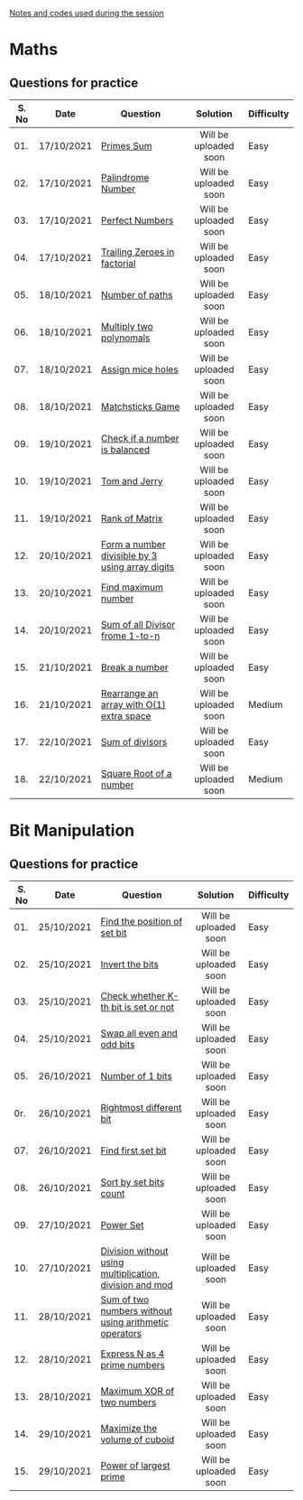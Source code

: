 [Notes and codes used during the session](/Session_code)

# Maths

## Questions for practice
| S. No| Date | Question | Solution| Difficulty |
| --- | ---  | ------ | :--------------: | ----- |
| 01. | 17/10/2021 | [Primes Sum](https://practice.geeksforgeeks.org/problems/primes-sum5827/1) | Will be uploaded soon | Easy |
| 02. | 17/10/2021 | [Palindrome Number](https://practice.geeksforgeeks.org/problems/palindrome-numbers0942/1) | Will be uploaded soon | Easy |
| 03. | 17/10/2021 | [Perfect Numbers](https://practice.geeksforgeeks.org/problems/perfect-numbers3207/1) | Will be uploaded soon | Easy |
| 04. | 17/10/2021 | [Trailing Zeroes in factorial](https://practice.geeksforgeeks.org/problems/trailing-zeroes-in-factorial5134/1) | Will be uploaded soon | Easy |
| 05. | 18/10/2021 | [Number of paths](https://practice.geeksforgeeks.org/problems/number-of-paths0926/1/?category[]=Mathematical&category[]=Mathematical&page=1&query=category[]Mathematicalpage1category[]Mathematical) | Will be uploaded soon | Easy |
| 06. | 18/10/2021 | [Multiply two polynomals](https://practice.geeksforgeeks.org/problems/multiply-two-polynomals0721/1/?category[]=Mathematical&category[]=Mathematical&page=1&query=category[]Mathematicalpage1category[]Mathematical) | Will be uploaded soon | Easy |
| 07. | 18/10/2021 | [Assign mice holes](https://practice.geeksforgeeks.org/problems/assign-mice-holes3053/1/?category[]=Mathematical&category[]=Mathematical&page=2&query=category[]Mathematicalpage2category[]Mathematical) | Will be uploaded soon | Easy |
| 08. | 18/10/2021 | [Matchsticks Game](https://practice.geeksforgeeks.org/problems/-matchsticks-game4906/0/?category[]=Mathematical&category[]=Mathematical&page=2&query=category[]Mathematicalpage2category[]Mathematical) | Will be uploaded soon | Easy |
| 09. | 19/10/2021 | [Check if a number is balanced](https://practice.geeksforgeeks.org/problems/check-if-the-number-is-balanced3014/1/?category[]=Mathematical&category[]=Mathematical&page=2&query=category[]Mathematicalpage2category[]Mathematical) | Will be uploaded soon | Easy |
| 10. | 19/10/2021 | [Tom and Jerry](https://practice.geeksforgeeks.org/problems/tom-and-jerry1325/1/?category[]=Mathematical&category[]=Mathematical&page=1&query=category[]Mathematicalpage1category[]Mathematical) | Will be uploaded soon | Easy |
| 11. | 19/10/2021 | [Rank of Matrix](https://practice.geeksforgeeks.org/problems/rank-of-matrix/0/?category[]=Mathematical&category[]=Mathematical&page=2&query=category[]Mathematicalpage2category[]Mathematical) | Will be uploaded soon | Easy |
| 12. | 20/10/2021 | [Form a number divisible by 3 using array digits](https://practice.geeksforgeeks.org/problems/form-a-number-divisible-by-3-using-array-digits0717/1/?category[]=Mathematical&category[]=Mathematical&page=2&query=category[]Mathematicalpage2category[]Mathematical) | Will be uploaded soon | Easy |
| 13. | 20/10/2021 | [Find maximum number](https://practice.geeksforgeeks.org/problems/find-maximum-number2152/1/?category[]=Mathematical&category[]=Mathematical&page=2&query=category[]Mathematicalpage2category[]Mathematical) | Will be uploaded soon | Easy |
| 14. | 20/10/2021 | [Sum of all Divisor frome 1-to-n](https://practice.geeksforgeeks.org/problems/sum-of-all-divisors-from-1-to-n4738/0/?category[]=Mathematical&category[]=Mathematical&page=3&query=category[]Mathematicalpage3category[]Mathematical) | Will be uploaded soon | Easy |
| 15. | 21/10/2021 | [Break a number](https://practice.geeksforgeeks.org/problems/break-a-number5913/1/?category[]=Mathematical&category[]=Mathematical&page=3&query=category[]Mathematicalpage3category[]Mathematical) | Will be uploaded soon | Easy |
| 16. | 21/10/2021 | [Rearrange an array with O(1) extra space](https://practice.geeksforgeeks.org/problems/rearrange-an-array-with-o1-extra-space3142/1/?category[]=Mathematical&category[]=Mathematical&page=3&query=category[]Mathematicalpage3category[]Mathematical) | Will be uploaded soon | Medium |
| 17. | 22/10/2021 | [Sum of divisors](https://practice.geeksforgeeks.org/problems/find-sum-of-divisors5636/1/?category[]=Mathematical&category[]=Mathematical&page=3&query=category[]Mathematicalpage3category[]Mathematical) | Will be uploaded soon | Easy |
| 18. | 22/10/2021 | [Square Root of a number](https://practice.geeksforgeeks.org/problems/square-root/1/?category[]=Mathematical&category[]=Mathematical&page=3&query=category[]Mathematicalpage3category[]Mathematical) | Will be uploaded soon | Medium |


# Bit Manipulation

## Questions for practice
| S. No| Date | Question | Solution| Difficulty |
| --- | ---  | ------ | :--------------: | ----- |
| 01. | 25/10/2021 | [Find the position of set bit](https://practice.geeksforgeeks.org/problems/find-position-of-set-bit3706/1) | Will be uploaded soon | Easy |
| 02. | 25/10/2021 | [Invert the bits](https://practice.geeksforgeeks.org/problems/invert-the-bits2942/1) | Will be uploaded soon | Easy |
| 03. | 25/10/2021 | [Check whether K-th bit is set or not](https://practice.geeksforgeeks.org/problems/check-whether-k-th-bit-is-set-or-not-1587115620/1) | Will be uploaded soon | Easy |
| 04. | 25/10/2021 | [Swap all even and odd bits](https://practice.geeksforgeeks.org/problems/swap-all-odd-and-even-bits-1587115621/0/) | Will be uploaded soon | Easy |
| 05. | 26/10/2021 | [Number of 1 bits](https://practice.geeksforgeeks.org/problems/set-bits0143/1) | Will be uploaded soon | Easy |
| 0r. | 26/10/2021 | [Rightmost different bit](https://practice.geeksforgeeks.org/problems/rightmost-different-bit-1587115621/0/?category[]=Bit%20Magic&page=1&query=category[]Bit%20Magicpage1) | Will be uploaded soon | Easy |
| 07. | 26/10/2021 | [Find first set bit](https://practice.geeksforgeeks.org/problems/find-first-set-bit-1587115620/1) | Will be uploaded soon | Easy |
| 08. | 26/10/2021 | [Sort by set bits count](https://practice.geeksforgeeks.org/problems/sort-by-set-bit-count1153/1) | Will be uploaded soon | Easy |
| 09. | 27/10/2021 | [Power Set](https://practice.geeksforgeeks.org/problems/power-set4302/1) | Will be uploaded soon | Easy |
| 10. | 27/10/2021 | [Division without using multiplication, division and mod](https://practice.geeksforgeeks.org/problems/power-set4302/1) | Will be uploaded soon | Easy | 
| 11. | 28/10/2021 | [Sum of two numbers without using arithmetic operators](https://practice.geeksforgeeks.org/problems/sum-of-two-numbers-without-using-arithmetic-operators/0/?fbclid=IwAR36dqLN4la8-4mPscqZZ8Is21cMutiN4LA0txUNBVCO9Tb6n0PeS6hhrk4) | Will be uploaded soon | Easy |
| 12. | 28/10/2021 | [Express N as 4 prime numbers](https://practice.geeksforgeeks.org/problems/express-n-as-sum-of-4-prime-numbers5451/0/?category[]=Prime%20Number&category[]=Prime%20Number&page=1&query=category[]Prime%20Numberpage1category[]Prime%20Number) | Will be uploaded soon | Easy |
| 13. | 28/10/2021 | [Maximum XOR of two numbers](https://practice.geeksforgeeks.org/problems/maximum-xor-of-two-numbers-in-an-array/0/) | Will be uploaded soon | Easy | 
| 14. | 29/10/2021 | [Maximize the volume of cuboid](https://practice.geeksforgeeks.org/problems/maximize-the-volume-of-cuboid5632/0/?category[]=Mathematical&category[]=Mathematical&page=3&query=category[]Mathematicalpage3category[]Mathematical) | Will be uploaded soon | Easy |
| 15. | 29/10/2021 | [Power of largest prime](https://practice.geeksforgeeks.org/problems/reverse-coding2452/0/?category[]=Mathematical&category[]=Mathematical&page=3&query=category[]Mathematicalpage3category[]Mathematical) | Will be uploaded soon | Easy |  